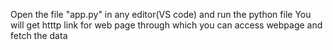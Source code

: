 Open the file "app.py" in any editor(VS code) and run the python file 
You will get htttp link for web page through which you can access webpage and fetch the data
